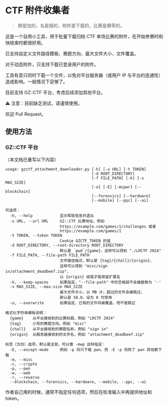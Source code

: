 # CTF 附件收集者

> 群是加的，名是报的，附件是下载的，比赛是爆零的。

这是一个自用小工具，用于批量下载归档 CTF 单场比赛的附件，在开始参赛时和快结束时都很好用。

已支持自定义文件路径模板、赛题方向、最大文件大小、文件覆盖。

对于动态附件，只支持下载已登录用户的附件。

工具有意只同时下载一个文件，以免对平台服务器（或用户 IP 与平台的连通性）造成影响。一般情况下足够了。

目前支持 GZ::CTF 平台，考虑后续添加其他平台。

⚠ 注意：目前缺乏测试，请谨慎使用。

欢迎 Pull Request。

## 使用方法

### GZ::CTF 平台

（本文档已重写以下内容）

``` plain
usage: gzctf_attachment_downloader.py [-h] [-u URL] [-t TOKEN]
                                      [-d ROOT_DIRECTORY]
                                      [-f FILE_PATH] [-k] [-s MAX_SIZE]
                                      [-o] [-E] [-mcpwr] [--blockchain]
                                      [--forensics] [--hardware]
                                      [--mobile] [--ppc] [--ai]

可选项：
  -h, --help            显示帮助信息并退出
  -u URL, --url URL     GZ::CTF 比赛地址，例如
                        https://example.com/games/1/challenges 或者
                        https://example.com/games/1
  -t TOKEN, --token TOKEN
                        Cookie GZCTF_TOKEN 的值
  -d ROOT_DIRECTORY, --root-directory ROOT_DIRECTORY
                        默认是 `pwd`/{game}，这样可以得到 "./LRCTF 2024"
  -f FILE_PATH, --file-path FILE_PATH
                        文件路径格式，默认是 {tag}/{chall}/{origin}，
                        这样可以得到 "misc/sign in/attachment_deadbeef.zip"，
                        以 {origin} 结尾才能保留扩展名
  -k, --keep-spaces     如果指定，"--file-path" 中的空格就不会被替换为 '-'
  -s MAX_SIZE, --max-size MAX_SIZE
                        最大文件大小，以 MB 计，超过的文件会被跳过，
                        默认是 50.0，设为 0 可禁用
  -o, --overwrite       如果指定，已有的文件将被覆盖，而不是跳过

格式化字符串模板说明：
  {game}    从平台接收到的比赛标题，例如 "LRCTF 2024"
  {tag}     小写的赛题方向，例如 "misc"
  {chall}   从平台接收到的赛题名称，例如 "sign in"
  {origin}  从服务器接收到的文件名，例如 "attachment_deadbeef.zip"

标签（方向）选项，默认是全部，可以像 -mwp 这样指定：
  -E, --except-mode     例如 -p 将只下载 pwn，而 -E -p 将除了 pwn 其他都下载
  -m, --misc
  -c, --crypto
  -p, --pwn
  -w, --web
  -r, --reverse
  --blockchain, --forensics, --hardware, --mobile, --ppc, --ai
```

作者自己用的时候，通常不指定任何选项，然后在标准输入中再提供地址和 token。
